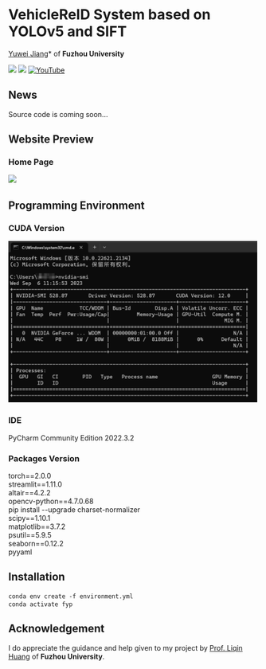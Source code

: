 # VehicleReID System based on YOLOv5 and SIFT

[Yuwei Jiang](https://github.com/jyw2000-jyw)* of **Fuzhou University**

<a href='https://drive.google.com/file/d/1jbUqSOgpFriuA3PUO2qAShqfJPhx5nD1/view?usp=drive_link'><img src='https://img.shields.io/badge/Paper-PDF-red'></a> 
<a href='https://huggingface.co/spaces/Vision-CAIR/minigpt4'><img src='https://img.shields.io/badge/Web-Heroku-blue'></a> 
[![YouTube](https://badges.aleen42.com/src/youtube.svg)](https://www.youtube.com/watch?v=__tftoxpBAw&feature=youtu.be)

## News
Source code is coming soon...


## Website Preview
### Home Page
<img src="figs/homepage.gif" width="900">


## Programming Environment
### CUDA Version
<img src="figs/nvidia-smi.png" width="500">

### IDE
PyCharm Community Edition 2022.3.2

### Packages Version
torch==2.0.0  
streamlit==1.11.0  
altair==4.2.2  
opencv-python==4.7.0.68  
pip install --upgrade charset-normalizer  
scipy==1.10.1    
matplotlib==3.7.2  
psutil==5.9.5  
seaborn==0.12.2  
pyyaml

## Installation

```
conda env create -f environment.yml
conda activate fyp
```

## Acknowledgement
I do appreciate the guidance and help given to my project by [Prof. Liqin Huang](http://itlab.fzu.edu.cn/gzl/ZhuanJi/TeacherInfo2.aspx?No=T96022) of **Fuzhou University**.
